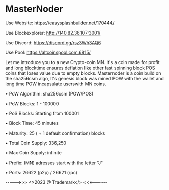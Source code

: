 # MasterNoder

Use Website: https://easysplashbuilder.net/170444/

Use Blockexplorer: http://140.82.36.107:3001/

Use Discord: https://discord.gg/rsz3Wh3AQ6

Use Pool: https://altcoinspool.com:6815/

Let me introduce you to a new Crypto-coin MN. It's a coin made for profit and long blocktime ensures deflation like other fast spinning block POS coins that loses value due to empty blocks. Masternoder is a coin build on the sha256csm algo, It's genesis block was mined POW with the wallet and long time POW incapsulate userswith MN coins.

• PoW Algorithm: sha256csm (POW/POS)

• PoW Blocks: 1 - 100000

• PoS Blocks: Starting from 100001

• Block Time: 45 minutes

• Maturity: 25 ( + 1 default confirmation) blocks

• Total Coin Supply: 336,250

• Max Coin Supply: infinite  

• Prefix: (MN) adresses start with the letter "J"

• Ports: 26622 (p2p) / 26621 (rpc)

----->>> <>2023 @ Trademark</> <<<------
